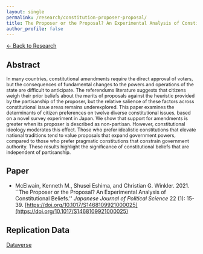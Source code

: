 ```yaml
---
layout: single
permalink: /research/constitution-proposer-proposal/
title: The Proposer or the Proposal? An Experimental Analysis of Constitutional Beliefs
author_profile: false
---
```

[← Back to Research](/research/)

## Abstract
<span style="font-size: 0.9em">
In many countries, constitutional amendments require the direct approval of voters, but the consequences of fundamental changes to the powers and operations of the state are difficult to anticipate. The referendums literature suggests that citizens weigh their prior beliefs about the merits of proposals against the heuristic provided by the partisanship of the proposer, but the relative salience of these factors across constitutional issue areas remains underexplored. This paper examines the determinants of citizen preferences on twelve diverse constitutional issues, based on a novel survey experiment in Japan. We show that support for amendments is greater when its proposer is described as non-partisan. However, constitutional ideology moderates this effect. Those who prefer idealistic constitutions that elevate national traditions tend to value proposals that expand government powers, compared to those who prefer pragmatic constitutions that constrain government authority. These results highlight the significance of constitutional beliefs that are independent of partisanship.
</span>

## Paper
* McElwain, Kenneth M., Shusei Eshima, and Christian G. Winkler. 2021. ``The Proposer or the Proposal? An Experimental Analysis of Constitutional Beliefs.'' _Japanese Journal of Political Science_ 22 (1): 15-39. [https://doi.org/10.1017/S1468109921000025](https://doi.org/10.1017/S1468109921000025)

## Replication Data
[Dataverse](https://doi.org/10.7910/DVN/K27XYA)

